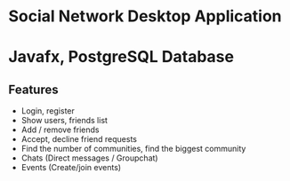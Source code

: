 # Social Network Desktop Application
# Javafx, PostgreSQL Database

## Features

- Login, register
- Show users, friends list
- Add / remove friends
- Accept, decline friend requests
- Find the number of communities, find the biggest community
- Chats (Direct messages / Groupchat)
- Events (Create/join events)
